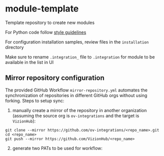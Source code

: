 # module-template

Template repository to create new modules

For Python code follow [style guidelines](https://peps.python.org/pep-0008/)

For configuration installation samples, review files in the `installation` directory

Make sure to rename `.integration_` file to `.integration` for module to be available in the list in UI


## Mirror repository configuration
The provided GitHub Workflow `mirror-repository.yml` automates the synchronization of repositories in different GitHub orgs without using forking.
Steps to setup sync:
1. manually create a mirror of the repository in another organization (assuming the source org is `ov-integrations` and the target is `VizionHub`):
```shell
git clone --mirror https://github.com/ov-integrations/<repo_name>.git
cd <repo_name>
git push --mirror https://github.com/VizionHub/<repo_name>
```

2. generate two PATs to be used for workflow: 
